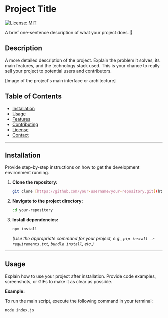 # Project Title

[![License: MIT](https://img.shields.io/badge/License-MIT-yellow.svg)](https://opensource.org/licenses/MIT)

A brief one-sentence description of what your project does. 🚀

## Description

A more detailed description of the project. Explain the problem it solves, its main features, and the technology stack used. This is your chance to really sell your project to potential users and contributors.

[Image of the project's main interface or architecture]

## Table of Contents

- [Installation](#installation)
- [Usage](#usage)
- [Features](#features)
- [Contributing](#contributing)
- [License](#license)
- [Contact](#contact)

---

## Installation

Provide step-by-step instructions on how to get the development environment running.

1.  **Clone the repository:**
    ```sh
    git clone [https://github.com/your-username/your-repository.git](https://github.com/your-username/your-repository.git)
    ```
2.  **Navigate to the project directory:**
    ```sh
    cd your-repository
    ```
3.  **Install dependencies:**
    ```sh
    npm install
    ```
    *(Use the appropriate command for your project, e.g., `pip install -r requirements.txt`, `bundle install`, etc.)*

---

## Usage

Explain how to use your project after installation. Provide code examples, screenshots, or GIFs to make it as clear as possible.

**Example:**

To run the main script, execute the following command in your terminal:

```sh
node index.js
